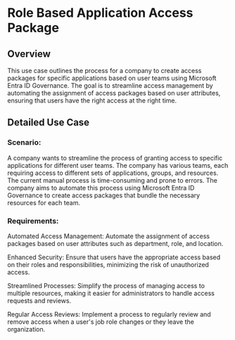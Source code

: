 # Role Based Application Access Package 

## Overview 

This use case outlines the process for a company to create access packages for specific applications based on user teams using Microsoft Entra ID Governance. The goal is to streamline access management by automating the assignment of access packages based on user attributes, ensuring that users have the right access at the right time. 

## Detailed Use Case 

### Scenario: 
A company wants to streamline the process of granting access to specific applications for different user teams. The company has various teams, each requiring access to different sets of applications, groups, and resources. The current manual process is time-consuming and prone to errors. The company aims to automate this process using Microsoft Entra ID Governance to create access packages that bundle the necessary resources for each team. 

### Requirements: 

Automated Access Management: Automate the assignment of access packages based on user attributes such as department, role, and location. 

Enhanced Security: Ensure that users have the appropriate access based on their roles and responsibilities, minimizing the risk of unauthorized access. 

Streamlined Processes: Simplify the process of managing access to multiple resources, making it easier for administrators to handle access requests and reviews. 

Regular Access Reviews: Implement a process to regularly review and remove access when a user's job role changes or they leave the organization. 
